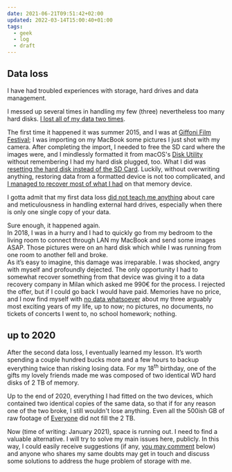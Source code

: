 ```yaml
---
date: 2021-06-21T09:51:42+02:00
updated: 2022-03-14T15:00:40+01:00
tags:
  - geek
  - log
  - draft
---
```

## Data loss

I have had troubled experiences with storage, hard drives and data management.

I messed up several times in handling my few (three) nevertheless too many hard disks. <u>I lost all of my data two times</u>.

The first time it happened it was summer 2015, and I was at [Giffoni Film Festival](https://tommi.space/stuff#giffoni-film-festival "Giffoni Film Festival"); I was importing on my MacBook some pictures I just shot with my camera. After completing the import, I needed to free the SD card where the images were, and I mindlessly formatted it from macOS's [Disk Utility](https://en.wikipedia.org/wiki/Disk_Utility "“Disk Utility” on Wikipedia") without remembering I had my hard disk plugged, too. What I did was <u>resetting the hard disk instead of the SD Card</u>. Luckily, without overwriting anything, restoring data from a formatted device is not too complicated, and <u>I managed to recover most of what I had</u> on that memory device.

I gotta admit that my first data loss <u>did not teach me anything</u> about care and meticulousness in handling external hard drives, especially when there is only one single copy of your data.

Sure enough, it happened again.\
In 2018, I was in a hurry and I had to quickly go from my bedroom to the living room to connect through LAN my MacBook and send some images ASAP. Those pictures were on an hard disk which while I was running from one room to another fell and broke.\
As it’s easy to imagine, this damage was irreparable. I was shocked, angry with myself and profoundly dejected. The only opportunity I had to somewhat recover something from that device was giving it to a data recovery company in Milan which asked me 990€ for the process. I rejected the offer, but if I could go back I would have paid. Memories have no price, and I now find myself with <u>no data whatsoever</u> about my three arguably most exciting years of my life, up to now; no pictures, no documents, no tickets of concerts I went to, no school homework; nothing.

## up to 2020

After the second data loss, I eventually learned my lesson. It’s worth spending a couple hundred bucks more and a few hours to backup everything twice than risking losing data. For my 18<sup>th</sup> birthday, one of the gifts my lovely friends made me was composed of two identical WD hard disks of 2 TB of memory.

Up to the end of 2020, everything I had fitted on the two devices, which contained two identical copies of the same data, so that if for any reason one of the two broke, I still wouldn't lose anything. Even all the 500ish GB of raw footage of [Everyone](https://tommi.space/everyone 'Everyone short movie') did not fill the 2 TB.

Now (time of writing: January 2021), space is running out. I need to find a valuable alternative. I will try to solve my main issues here, publicly. In this way, I could easily receive suggestions (if any, [you may comment](#comments) below) and anyone who shares my same doubts may get in touch and discuss some solutions to address the huge problem of storage with me.